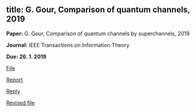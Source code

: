 title: G. Gour, Comparison of quantum channels, 2019
---
**Paper:** G. Gour, Comparison of quantum channels by superchannels, 2019

**Journal:** IEEE Transactions on Information Theory

**Due: 26. 1. 2019**

[File](gour2019/file.pdf)

[Report](gour2019/report.pdf) 

[Reply](gour2019/reply.pdf)

[Revised file](gour2019/revised_file.pdf)




